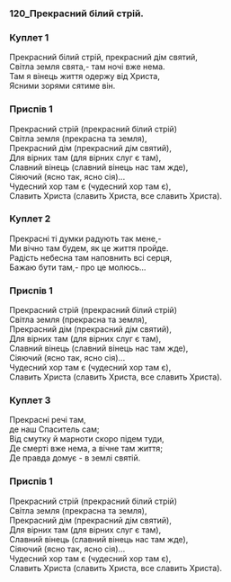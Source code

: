 ### 120_Прекрасний білий стрій.
### Куплет 1
Прекрасний білий стрій, прекрасний дім святий,<br/>Світла земля свята,- там ночі вже нема.<br/>Там я вінець життя одержу від Христа,<br/>Ясними зорями сятиме він.
### Приспів 1
Прекрасний стрій (прекрасний білий стрій)<br/>Світла земля (прекрасна та земля),<br/>Прекрасний дім (прекрасний дім святий),<br/>Для вірних там (для вірних слуг є там),<br/>Славний вінець (славний вінець нас там жде),<br/>Сіяючий (ясно так, ясно сія)...<br/>Чудесний хор там є (чудесний хор там є),<br/>Славить Христа (славить Христа, все славить Христа).
### Куплет 2
Прекрасні ті думки радують так мене,-<br/>Ми вічно там будем, як це життя пройде.<br/>Радість небесна там наповнить всі серця,<br/>Бажаю бути там,- про це молюсь...
### Приспів 1
Прекрасний стрій (прекрасний білий стрій)<br/>Світла земля (прекрасна та земля),<br/>Прекрасний дім (прекрасний дім святий),<br/>Для вірних там (для вірних слуг є там),<br/>Славний вінець (славний вінець нас там жде),<br/>Сіяючий (ясно так, ясно сія)...<br/>Чудесний хор там є (чудесний хор там є),<br/>Славить Христа (славить Христа, все славить Христа).
### Куплет 3
Прекрасні речі там, <br/>де наш Спаситель сам; <br/>Від смутку й марноти скоро підем туди, <br/>Де смерті вже нема, а вічне там життя; <br/>Де правда домує - в землі святій.
### Приспів 1
Прекрасний стрій (прекрасний білий стрій)<br/>Світла земля (прекрасна та земля),<br/>Прекрасний дім (прекрасний дім святий),<br/>Для вірних там (для вірних слуг є там),<br/>Славний вінець (славний вінець нас там жде),<br/>Сіяючий (ясно так, ясно сія)...<br/>Чудесний хор там є (чудесний хор там є),<br/>Славить Христа (славить Христа, все славить Христа).
